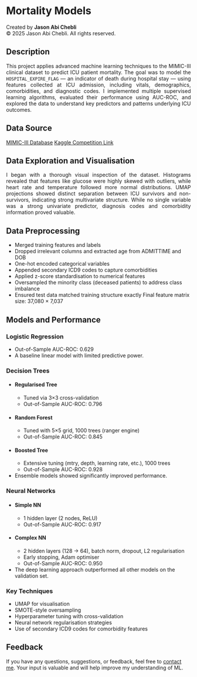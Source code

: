# Mortality Models

Created by **Jason Abi Chebli**  
© 2025 Jason Abi Chebli. All rights reserved.

## Description
<div style="text-align: justify;">This project applies advanced machine learning techniques to the MIMIC-III clinical dataset to predict ICU patient mortality. The goal was to model the <code>HOSPITAL_EXPIRE_FLAG</code> — an indicator of death during hospital stay — using features collected at ICU admission, including vitals, demographics, comorbidities, and diagnostic codes. I implemented multiple supervised learning algorithms, evaluated their performance using AUC-ROC, and explored the data to understand key predictors and patterns underlying ICU outcomes.</div>

## Data Source
[MIMIC-III Database]()
[Kaggle Competition Link]()

## Data Exploration and Visualisation
<div style="text-align: justify;">I began with a thorough visual inspection of the dataset. Histograms revealed that features like glucose were highly skewed with outliers, while heart rate and temperature followed more normal distributions. UMAP projections showed distinct separation between ICU survivors and non-survivors, indicating strong multivariate structure. While no single variable was a strong univariate predictor, diagnosis codes and comorbidity information proved valuable.</div>

## Data Preprocessing
- Merged training features and labels
- Dropped irrelevant columns and extracted age from ADMITTIME and DOB
- One-hot encoded categorical variables
- Appended secondary ICD9 codes to capture comorbidities
- Applied z-score standardisation to numerical features
- Oversampled the minority class (deceased patients) to address class imbalance
- Ensured test data matched training structure exactly
Final feature matrix size: 37,080 × 7,037

## Models and Performance
### Logistic Regression
- Out-of-Sample AUC-ROC: 0.629
- A baseline linear model with limited predictive power.

### Decision Trees
- #### Regularised Tree
  - Tuned via 3×3 cross-validation
  - Out-of-Sample AUC-ROC: 0.796
- #### Random Forest
  - Tuned with 5×5 grid, 1000 trees (ranger engine)
  - Out-of-Sample AUC-ROC: 0.845
- #### Boosted Tree
  - Extensive tuning (mtry, depth, learning rate, etc.), 1000 trees
  - Out-of-Sample AUC-ROC: 0.928
- Ensemble models showed significantly improved performance.

### Neural Networks
- #### Simple NN
  - 1 hidden layer (2 nodes, ReLU)
  - Out-of-Sample AUC-ROC: 0.917
- #### Complex NN
  - 2 hidden layers (128 → 64), batch norm, dropout, L2 regularisation
  - Early stopping, Adam optimiser
  - Out-of-Sample AUC-ROC: 0.950
- The deep learning approach outperformed all other models on the validation set.

### Key Techniques
- UMAP for visualisation
- SMOTE-style oversampling
- Hyperparameter tuning with cross-validation
- Neural network regularisation strategies
- Use of secondary ICD9 codes for comorbidity features

## Feedback
If you have any questions, suggestions, or feedback, feel free to [contact me](https://jabichebli.github.io/jabichebli/contact.html). Your input is valuable and will help improve my understanding of ML.
